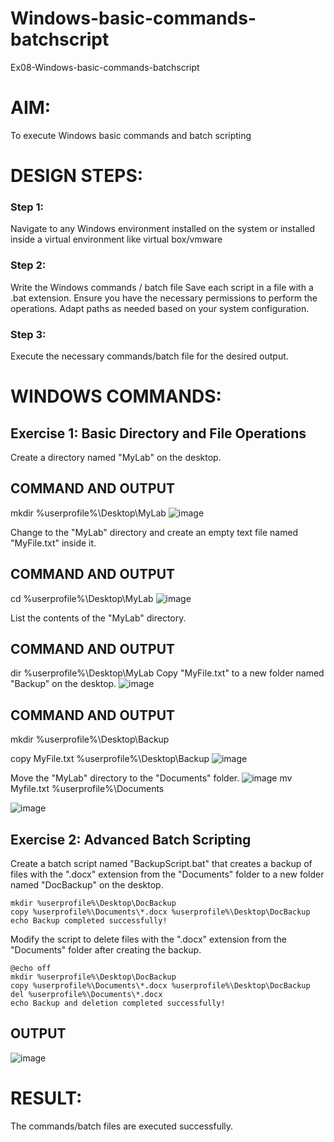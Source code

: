 # Windows-basic-commands-batchscript
Ex08-Windows-basic-commands-batchscript

# AIM:
To execute Windows basic commands and batch scripting

# DESIGN STEPS:

### Step 1:

Navigate to any Windows environment installed on the system or installed inside a virtual environment like virtual box/vmware 

### Step 2:

Write the Windows commands / batch file
Save each script in a file with a .bat extension.
Ensure you have the necessary permissions to perform the operations.
Adapt paths as needed based on your system configuration.
### Step 3:

Execute the necessary commands/batch file for the desired output. 




# WINDOWS COMMANDS:
## Exercise 1: Basic Directory and File Operations
Create a directory named "MyLab" on the desktop.


## COMMAND AND OUTPUT
mkdir %userprofile%\Desktop\MyLab
![image](https://github.com/suchitranath/Windows-basic-commands-batchscript/assets/145742631/02cb9e56-daef-49d0-ba44-12403dc0c941)


Change to the "MyLab" directory and create an empty text file named "MyFile.txt" inside it.


## COMMAND AND OUTPUT
cd %userprofile%\Desktop\MyLab
![image](https://github.com/suchitranath/Windows-basic-commands-batchscript/assets/145742631/630d8c45-4dbc-409a-8d52-fb0c1f9f8fb1)



List the contents of the "MyLab" directory.


## COMMAND AND OUTPUT
dir %userprofile%\Desktop\MyLab
Copy "MyFile.txt" to a new folder named "Backup" on the desktop.
![image](https://github.com/suchitranath/Windows-basic-commands-batchscript/assets/145742631/1dd80b8b-3cd5-4add-903a-cec1a1b0a670)



## COMMAND AND OUTPUT
mkdir %userprofile%\Desktop\Backup

copy MyFile.txt %userprofile%\Desktop\Backup
![image](https://github.com/suchitranath/Windows-basic-commands-batchscript/assets/145742631/553ed90c-9e84-4f6f-9b84-2b59db4aaa09)

Move the "MyLab" directory to the "Documents" folder.
![image](https://github.com/suchitranath/Windows-basic-commands-batchscript/assets/145742631/d042d933-7e21-42d6-a031-a81a04513d00)
mv Myfile.txt %userprofile%\Documents




![image](https://github.com/suchitranath/Windows-basic-commands-batchscript/assets/145742631/d0220814-b0d3-425e-bb5a-3e1e350edfc1)


## Exercise 2: Advanced Batch Scripting
Create a batch script named "BackupScript.bat" that creates a backup of files with the ".docx" extension from the "Documents" folder to a new folder named "DocBackup" on the desktop.
```@echo off
mkdir %userprofile%\Desktop\DocBackup
copy %userprofile%\Documents\*.docx %userprofile%\Desktop\DocBackup
echo Backup completed successfully!
```
Modify the script to delete files with the ".docx" extension from the "Documents" folder after creating the backup.
```
@echo off
mkdir %userprofile%\Desktop\DocBackup
copy %userprofile%\Documents\*.docx %userprofile%\Desktop\DocBackup
del %userprofile%\Documents\*.docx
echo Backup and deletion completed successfully!
```





## OUTPUT
![image](https://github.com/suchitranath/Windows-basic-commands-batchscript/assets/145742631/883ac6ab-5021-4076-9f71-ffc641d9e5f0)





# RESULT:
The commands/batch files are executed successfully.

